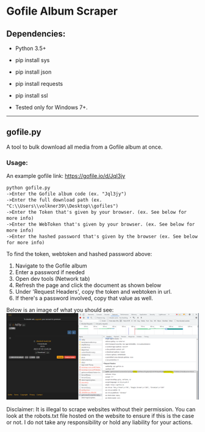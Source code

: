 
# Gofile Album Scraper

## Dependencies:
* Python 3.5+
* pip install sys
* pip install json
* pip install requests
* pip install ssl

* Tested only for Windows 7+.

---

## gofile.py

A tool to bulk download all media from a Gofile album at once.

### Usage:

An example gofile link: https://gofile.io/d/Jql3jy

```
python gofile.py
->Enter the Gofile album code (ex. "Jql3jy")
->Enter the full download path (ex. "C:\\Users\\volkner39\\Desktop\\gofiles")
->Enter the Token that's given by your browser. (ex. See below for more info)
->Enter the WebToken that's given by your browser. (ex. See below for more info)
->Enter the hashed password that's given by the browser (ex. See below for more info)
```

To find the token, webtoken and hashed password above:
1. Navigate to the Gofile album
2. Enter a password if needed
2. Open dev tools (Network tab)
3. Refresh the page and click the document as shown below
4. Under 'Request Headers', copy the token and webtoken in url.
5. If there's a password involved, copy that value as well.

Below is an image of what you should see:
![Screenshot](tokens.PNG)


Disclaimer:
It is illegal to scrape websites without their permission. You can look at the robots.txt file hosted on the website to ensure if this is the case or not. I do not take any responsibility or hold any liability for your actions.